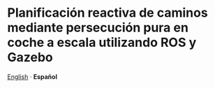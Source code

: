 # Planificación reactiva de caminos mediante persecución pura en coche a escala utilizando ROS y Gazebo

<!-- IDIOMAS ------------------------------------------------------------------------------------------------------------------->
<div>
    <p align="left">
        <a href="/README-en.md">English<a> · <b>Español</b>
    </p>
</div>
